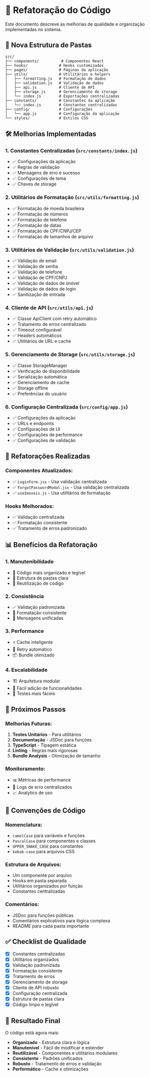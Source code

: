 # 🔧 Refatoração do Código

Este documento descreve as melhorias de qualidade e organização implementadas no sistema.

## 📁 Nova Estrutura de Pastas

```
src/
├── components/          # Componentes React
├── hooks/              # Hooks customizados
├── pages/              # Páginas da aplicação
├── utils/              # Utilitários e helpers
│   ├── formatting.js   # Formatação de dados
│   ├── validation.js   # Validação de dados
│   ├── api.js          # Cliente de API
│   ├── storage.js      # Gerenciamento de storage
│   └── index.js        # Exportações centralizadas
├── constants/          # Constantes da aplicação
│   └── index.js        # Constantes centralizadas
├── config/             # Configurações
│   └── app.js          # Configuração da aplicação
└── styles/             # Estilos CSS
```

## 🛠️ Melhorias Implementadas

### 1. **Constantes Centralizadas** (`src/constants/index.js`)
- ✅ Configurações da aplicação
- ✅ Regras de validação
- ✅ Mensagens de erro e sucesso
- ✅ Configurações de tema
- ✅ Chaves de storage

### 2. **Utilitários de Formatação** (`src/utils/formatting.js`)
- ✅ Formatação de moeda brasileira
- ✅ Formatação de números
- ✅ Formatação de telefone
- ✅ Formatação de datas
- ✅ Formatação de CPF/CNPJ/CEP
- ✅ Formatação de tamanhos de arquivo

### 3. **Utilitários de Validação** (`src/utils/validation.js`)
- ✅ Validação de email
- ✅ Validação de senha
- ✅ Validação de telefone
- ✅ Validação de CPF/CNPJ
- ✅ Validação de dados de imóvel
- ✅ Validação de dados de login
- ✅ Sanitização de entrada

### 4. **Cliente de API** (`src/utils/api.js`)
- ✅ Classe ApiClient com retry automático
- ✅ Tratamento de erros centralizado
- ✅ Timeout configurável
- ✅ Headers automáticos
- ✅ Utilitários de URL e cache

### 5. **Gerenciamento de Storage** (`src/utils/storage.js`)
- ✅ Classe StorageManager
- ✅ Verificação de disponibilidade
- ✅ Serialização automática
- ✅ Gerenciamento de cache
- ✅ Storage offline
- ✅ Preferências do usuário

### 6. **Configuração Centralizada** (`src/config/app.js`)
- ✅ Configurações da aplicação
- ✅ URLs e endpoints
- ✅ Configurações de UI
- ✅ Configurações de performance
- ✅ Configurações de validação

## 🔄 Refatorações Realizadas

### **Componentes Atualizados:**
- ✅ `LoginForm.jsx` - Usa validação centralizada
- ✅ `ForgotPasswordModal.jsx` - Usa validação centralizada
- ✅ `useImoveis.js` - Usa utilitários de formatação

### **Hooks Melhorados:**
- ✅ Validação centralizada
- ✅ Formatação consistente
- ✅ Tratamento de erros padronizado

## 📊 Benefícios da Refatoração

### **1. Manutenibilidade**
- 🔧 Código mais organizado e legível
- 📁 Estrutura de pastas clara
- 🔄 Reutilização de código

### **2. Consistência**
- ✅ Validação padronizada
- 🎨 Formatação consistente
- 📝 Mensagens unificadas

### **3. Performance**
- ⚡ Cache inteligente
- 🔄 Retry automático
- 📦 Bundle otimizado

### **4. Escalabilidade**
- 🏗️ Arquitetura modular
- 🔌 Fácil adição de funcionalidades
- 🧪 Testes mais fáceis

## 🚀 Próximos Passos

### **Melhorias Futuras:**
1. **Testes Unitários** - Para utilitários
2. **Documentação** - JSDoc para funções
3. **TypeScript** - Tipagem estática
4. **Linting** - Regras mais rigorosas
5. **Bundle Analysis** - Otimização de tamanho

### **Monitoramento:**
- 📊 Métricas de performance
- 🐛 Logs de erro centralizados
- 📈 Analytics de uso

## 📝 Convenções de Código

### **Nomenclatura:**
- `camelCase` para variáveis e funções
- `PascalCase` para componentes e classes
- `UPPER_SNAKE_CASE` para constantes
- `kebab-case` para arquivos CSS

### **Estrutura de Arquivos:**
- Um componente por arquivo
- Hooks em pasta separada
- Utilitários organizados por função
- Constantes centralizadas

### **Comentários:**
- JSDoc para funções públicas
- Comentários explicativos para lógica complexa
- README para cada pasta importante

## ✅ Checklist de Qualidade

- [x] Constantes centralizadas
- [x] Utilitários organizados
- [x] Validação padronizada
- [x] Formatação consistente
- [x] Tratamento de erros
- [x] Gerenciamento de storage
- [x] Cliente de API robusto
- [x] Configuração centralizada
- [x] Estrutura de pastas clara
- [x] Código limpo e legível

## 🎯 Resultado Final

O código está agora mais:
- **Organizado** - Estrutura clara e lógica
- **Manutenível** - Fácil de modificar e estender
- **Reutilizável** - Componentes e utilitários modulares
- **Consistente** - Padrões unificados
- **Robusto** - Tratamento de erros e validação
- **Performático** - Cache e otimizações
